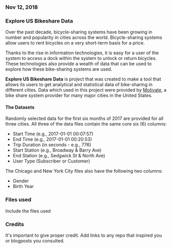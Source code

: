 ### Nov 12, 2018

### Explore US Bikeshare Data

Over the past decade, bicycle-sharing systems have been growing in number and popularity in cities across the world. Bicycle-sharing systems allow users to rent bicycles on a very short-term basis for a price.

Thanks to the rise in information technologies, it is easy for a user of the system to access a dock within the system to unlock or return bicycles. These technologies also provide a wealth of data that can be used to explore how these bike-sharing systems are used. 

<b>Explore US Bikeshare Data</b> is project that was created to make a tool that allows its users to get analytical and statistical data of bike-sharing in different cities. 
Data which used in this project were provided by <a href="https://www.motivateco.com/">Motivate</a>, a bike share system provider for many major cities in the United States.

#### The Datasets
Randomly selected data for the first six months of 2017 are provided for all three cities. All three of the data files contain the same core six (6) columns:

<ul>
    <li>Start Time (e.g., 2017-01-01 00:07:57)</li>
    <li>End Time (e.g., 2017-01-01 00:20:53)</li>
    <li>Trip Duration (in seconds - e.g., 776)</li>
    <li>Start Station (e.g., Broadway & Barry Ave)</li>
    <li>End Station (e.g., Sedgwick St & North Ave)</li>
    <li>User Type (Subscriber or Customer)</li>
</ul>

The Chicago and New York City files also have the following two columns:

<ul>
    <li>Gender</li>
    <li>Birth Year</li>
</ul>

### Files used
Include the files used

### Credits
It's important to give proper credit. Add links to any repo that inspired you or blogposts you consulted.

